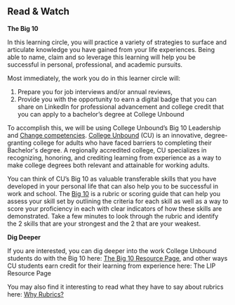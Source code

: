 ## Read & Watch

**The Big 10**

In this learning circle, you will practice a variety of strategies to surface and articulate knowledge you have gained from your life experiences. Being able to name, claim and so leverage this learning will help you be successful in personal, professional, and academic pursuits. 

Most immediately, the work you do in this learner circle will:
1. Prepare you for job interviews and/or annual reviews, 
1. Provide you with the opportunity to earn a digital badge that you can share on LinkedIn for professional advancement and college credit that you can apply to a bachelor’s degree at College Unbound

To accomplish this, we will be using  College Unbound’s Big 10 Leadership and [Change competencies](https://www.collegeunbound.org/apps/pages/index.jsp?uREC_ID=308712&type=d&pREC_ID=2165597). [College Unbound](https://www.collegeunbound.org) (CU) is an innovative, degree-granting college for adults who have faced barriers to completing their Bachelor's degree. A regionally accredited college, CU specializes in recognizing, honoring, and crediting learning from experience as a way to make college degrees both relevant and attainable for working adults. 

You can think of CU’s Big 10 as valuable transferable skills that you have developed in your personal life that can also help you to be successful in work and school.  The [Big 10](https://collegeunbound.digication.com/Big10resources/my-co-curriculars) is a rubric or scoring guide that can  help you assess your skill set  by outlining the criteria for each skill as well as a way to score your proficiency in each with clear indicators of how these skills are demonstrated.
 Take a few minutes to look through the rubric and identify  the 2 skills that are your strongest and the 2 that are your weakest.
 
 **Dig Deeper**
 
If you are interested, you can dig deeper into the work College Unbound students do with the Big 10 here: [The Big 10 Resource Page](https://collegeunbound.digication.com/Big10resources/about-me), and other ways CU students earn credit for their learning from experience here: The LIP Resource Page

 You may also find it interesting to read what they have to say about rubrics here: [Why Rubrics?](https://faculty.chass.ncsu.edu/slatta/hi216/learning/whyrubrics.html) 
